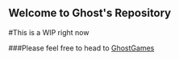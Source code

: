 ## Welcome to Ghost's Repository
#This is a WIP right now

###Please feel free to head to [GhostGames](https://ghostgames.uk/)
